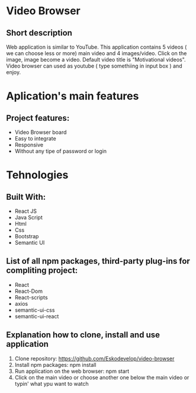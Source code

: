 # Video Browser
## Short description

Web application is similar to YouTube. This application contains 5 videos ( we can choose less or more) main video and 4 images/video. Click on the image, image become a video. Default video title is "Motivational videos". Video browser can used as youtube ( type somethiing in input box ) and enjoy.

# Aplication's main features
## Project features:

* Video Browser board
* Easy to integrate
* Responsive
* Without any tipe of password or login

# Tehnologies
## Built With:

* React JS
* Java Script
* Html
* Css
* Bootstrap
* Semantic UI

## List of all npm packages, third-party plug-ins for compliting project:
* React
* React-Dom
* React-scripts
* axios
* semantic-ui-css
* semantic-ui-react

## Explanation how to clone, install and use application
1. Clone repository: https://github.com/Eskodevelop/video-browser
2. Install npm packages: npm install
3. Run application on the web browser: npm start
4. Click on the main video or choose another one below the main video or typin' what ypu want to watch
